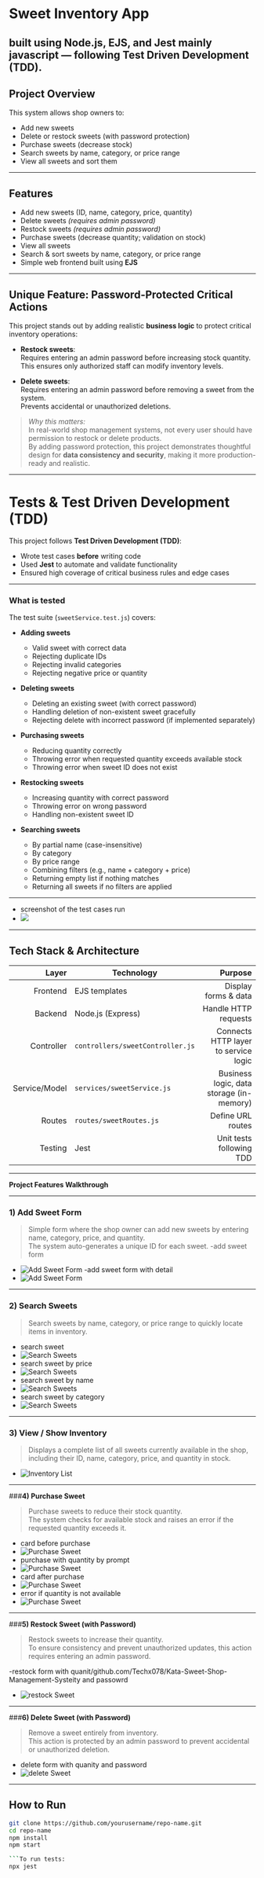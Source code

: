 # Sweet Inventory App

built using **Node.js**, **EJS**, and **Jest** mainly **javascript** — following **Test Driven Development (TDD)**.
---
##  **Project Overview**

This system allows shop owners to:
- Add new sweets
- Delete or restock sweets (with password protection)
- Purchase sweets (decrease stock)
- Search sweets by name, category, or price range
- View all sweets and sort them

---

## Features

- Add new sweets (ID, name, category, price, quantity)  
- Delete sweets *(requires admin password)*  
- Restock sweets *(requires admin password)*  
- Purchase sweets (decrease quantity; validation on stock)  
- View all sweets  
- Search & sort sweets by name, category, or price range   
- Simple web frontend built using **EJS**

---
##  **Unique Feature: Password-Protected Critical Actions**

This project stands out by adding realistic **business logic** to protect critical inventory operations:

- **Restock sweets**:  
Requires entering an admin password before increasing stock quantity.  
This ensures only authorized staff can modify inventory levels.

- **Delete sweets**:  
Requires entering an admin password before removing a sweet from the system.  
Prevents accidental or unauthorized deletions.

> *Why this matters:*  
> In real-world shop management systems, not every user should have permission to restock or delete products.  
> By adding password protection, this project demonstrates thoughtful design for **data consistency and security**, making it more production-ready and realistic.


---

# **Tests & Test Driven Development (TDD)**

This project follows **Test Driven Development (TDD)**:  
- Wrote test cases **before** writing code  
- Used **Jest** to automate and validate functionality  
- Ensured high coverage of critical business rules and edge cases

---

### **What is tested**
The test suite (`sweetService.test.js`) covers:

- **Adding sweets**
  - Valid sweet with correct data
  - Rejecting duplicate IDs
  - Rejecting invalid categories
  - Rejecting negative price or quantity

- **Deleting sweets**
  - Deleting an existing sweet (with correct password)
  - Handling deletion of non-existent sweet gracefully
  - Rejecting delete with incorrect password (if implemented separately)

- **Purchasing sweets**
  - Reducing quantity correctly
  - Throwing error when requested quantity exceeds available stock
  - Throwing error when sweet ID does not exist

- **Restocking sweets**
  - Increasing quantity with correct password
  - Throwing error on wrong password
  - Handling non-existent sweet ID

- **Searching sweets**
  - By partial name (case-insensitive)
  - By category
  - By price range
  - Combining filters (e.g., name + category + price)
  - Returning empty list if nothing matches
  - Returning all sweets if no filters are applied

---
- screenshot of the test cases run
- ![](https://github.com/Techx078/Kata-Sweet-Shop-Management-System/blob/1d9e283e2887b6b41e5b3f3f7f43ca99feee55ad/screenshots/testRun.JPG) 
---

## **Tech Stack & Architecture**

| Layer         | Technology                          | Purpose                                                  |
|--------------:|--------------------------------------|---------------------------------------------------------:|
| Frontend      | EJS templates                       | Display forms & data                                     |
| Backend       | Node.js (Express)                   | Handle HTTP requests                                     |
| Controller    | `controllers/sweetController.js`    | Connects HTTP layer to service logic                     |
| Service/Model | `services/sweetService.js`          | Business logic, data storage (in-memory)                 |
| Routes        | `routes/sweetRoutes.js`             | Define URL routes                                        |
| Testing       | Jest                                 | Unit tests following TDD     

---
**Project Features Walkthrough**

---

### **1) Add Sweet Form**

> Simple form where the shop owner can add new sweets by entering name, category, price, and quantity.  
> The system auto-generates a unique ID for each sweet.
-add sweet form
- ![Add Sweet Form](https://github.com/Techx078/Kata-Sweet-Shop-Management-System/blob/1d9e283e2887b6b41e5b3f3f7f43ca99feee55ad/screenshots/addSweets.JPG )
-add sweet form with detail
- ![Add Sweet Form](https://github.com/Techx078/Kata-Sweet-Shop-Management-System/blob/1d9e283e2887b6b41e5b3f3f7f43ca99feee55ad/screenshots/addWithDetail.JPG )
---

### **2) Search Sweets**

> Search sweets by name, category, or price range to quickly locate items in inventory.
- search sweet 
- ![Search Sweets](https://github.com/Techx078/Kata-Sweet-Shop-Management-System/blob/1d9e283e2887b6b41e5b3f3f7f43ca99feee55ad/screenshots/serch.JPG)
- search sweet by price
- ![Search Sweets](https://github.com/Techx078/Kata-Sweet-Shop-Management-System/blob/1d9e283e2887b6b41e5b3f3f7f43ca99feee55ad/screenshots/searchByPrice.JPG)
- search sweet by name
- ![Search Sweets](https://github.com/Techx078/Kata-Sweet-Shop-Management-System/blob/1d9e283e2887b6b41e5b3f3f7f43ca99feee55ad/screenshots/serchWithName.JPG)
- search sweet by category
- ![Search Sweets](https://github.com/Techx078/Kata-Sweet-Shop-Management-System/blob/1d9e283e2887b6b41e5b3f3f7f43ca99feee55ad/screenshots/serchByCategory.JPG)

---

### **3) View / Show Inventory**

> Displays a complete list of all sweets currently available in the shop, including their ID, name, category, price, and quantity in stock.

- ![Inventory List](https://github.com/Techx078/Kata-Sweet-Shop-Management-System/blob/1d9e283e2887b6b41e5b3f3f7f43ca99feee55ad/screenshots/inverntory.JPG)

---

###**4) Purchase Sweet**

> Purchase sweets to reduce their stock quantity.  
> The system checks for available stock and raises an error if the requested quantity exceeds it.

- card before purchase
- ![Purchase Sweet](https://github.com/Techx078/Kata-Sweet-Shop-Management-System/blob/1d9e283e2887b6b41e5b3f3f7f43ca99feee55ad/screenshots/card.JPG)
- purchase with quantity by prompt
- ![Purchase Sweet](https://github.com/Techx078/Kata-Sweet-Shop-Management-System/blob/1d9e283e2887b6b41e5b3f3f7f43ca99feee55ad/screenshots/purchaseFormWithQuntity.JPG)
- card after purchase
- ![Purchase Sweet](https://github.com/Techx078/Kata-Sweet-Shop-Management-System/blob/1d9e283e2887b6b41e5b3f3f7f43ca99feee55ad/screenshots/afterPurchaseCard.JPG)
- error if quantity is not available
- ![Purchase Sweet](https://github.com/Techx078/Kata-Sweet-Shop-Management-System/blob/1d9e283e2887b6b41e5b3f3f7f43ca99feee55ad/screenshots/errorWithPurchase.JPG)
  
---

###**5) Restock Sweet (with Password)**

> Restock sweets to increase their quantity.  
> To ensure consistency and prevent unauthorized updates, this action requires entering an admin password.

-restock form with quanit/github.com/Techx078/Kata-Sweet-Shop-Management-Systeity and passowrd
- ![restock Sweet](https://github.com/Techx078/Kata-Sweet-Shop-Management-System/blob/1d9e283e2887b6b41e5b3f3f7f43ca99feee55ad/screenshots/restockForm.JPG)

---

###**6) Delete Sweet (with Password)**

> Remove a sweet entirely from inventory.  
> This action is protected by an admin password to prevent accidental or unauthorized deletion.

- delete form with quanity and password
- ![delete Sweet](https://github.com/Techx078/Kata-Sweet-Shop-Management-System/blob/1d9e283e2887b6b41e5b3f3f7f43ca99feee55ad/screenshots/deleteSweetForm.JPG)

---

##  How to Run

```bash
git clone https://github.com/yourusername/repo-name.git
cd repo-name
npm install
npm start

```To run tests:
npx jest


